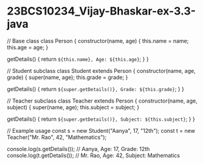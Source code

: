 # 23BCS10234_Vijay-Bhaskar-ex-3.3-java


// Base class
class Person {
  constructor(name, age) {
    this.name = name;
    this.age = age;
  }

  getDetails() {
    return `${this.name}, Age: ${this.age}`;
  }
}

// Student subclass
class Student extends Person {
  constructor(name, age, grade) {
    super(name, age);
    this.grade = grade;
  }

  getDetails() {
    return `${super.getDetails()}, Grade: ${this.grade}`;
  }
}

// Teacher subclass
class Teacher extends Person {
  constructor(name, age, subject) {
    super(name, age);
    this.subject = subject;
  }

  getDetails() {
    return `${super.getDetails()}, Subject: ${this.subject}`;
  }
}

// Example usage
const s = new Student("Aanya", 17, "12th");
const t = new Teacher("Mr. Rao", 42, "Mathematics");

console.log(s.getDetails()); // Aanya, Age: 17, Grade: 12th
console.log(t.getDetails()); // Mr. Rao, Age: 42, Subject: Mathematics
